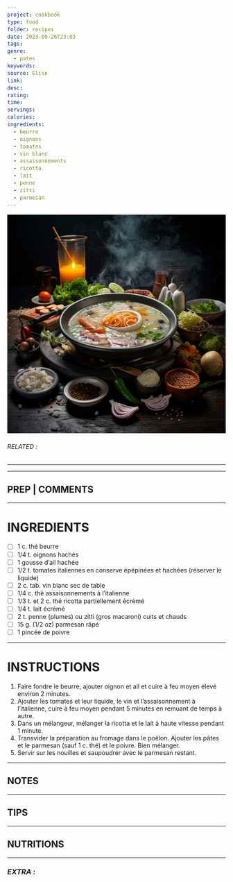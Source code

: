 ```yaml
---
project: cookbook
type: food
folder: recipes
date: 2023-09-26T23:03
tags: 
genre:
  - pates
keywords: 
source: Elise
link: 
desc: 
rating: 
time: 
servings: 
calories: 
ingredients:
  - beurre
  - oignons
  - tomates
  - vin blanc
  - assaisonnements
  - ricotta
  - lait
  - penne
  - zitti
  - parmesan
---
```


![IMAGE](_default.png)

###### *RELATED* : 
---


---
## PREP | COMMENTS



---
# INGREDIENTS

- [ ] 1 c. thé beurre
- [ ] 1/4 t. oignons hachés
- [ ] 1 gousse d’ail hachée
- [ ] 1/2 t. tomates italiennes en conserve épépinées et hachées (réserver le liquide)
- [ ] 2 c. tab. vin blanc sec de table
- [ ] 1/4 c. thé assaisonnements à l’italienne
- [ ] 1/3 t. et 2 c. thé ricotta partiellement écrémé
- [ ] 1/4 t. lait écrémé
- [ ] 2 t. penne (plumes) ou zitti (gros macaroni) cuits et chauds
- [ ] 15 g. (1/2 oz) parmesan râpé
- [ ] 1 pincée de poivre

---
# INSTRUCTIONS

1. Faire fondre le beurre, ajouter oignon et ail et cuire à feu moyen élevé environ 2 minutes. 
2. Ajouter les tomates et leur liquide, le vin et l’assaisonnement à l’italienne, cuire à feu moyen pendant 5 minutes en remuant de temps à autre. 
3. Dans un mélangeur, mélanger la ricotta et le lait à haute vitesse pendant 1 minute.
4. Transvider la préparation au fromage dans le poêlon. Ajouter les pâtes et le parmesan (sauf 1 c. thé) et le poivre. Bien mélanger. 
5. Servir sur les nouilles et saupoudrer avec le parmesan restant.

---
## NOTES



---
## TIPS



---
## NUTRITIONS



---
### *EXTRA* :



